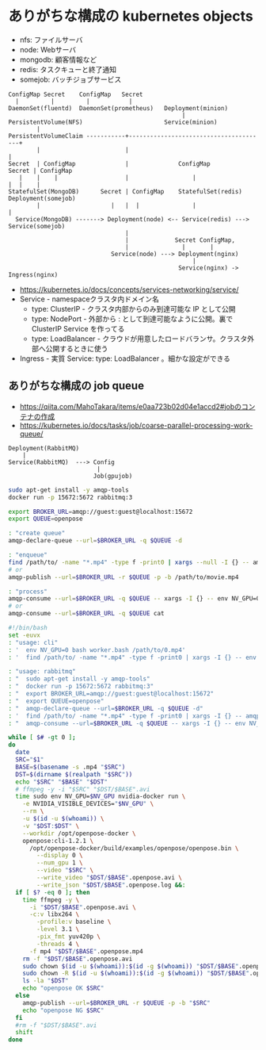 # ありがちな構成の kubernetes objects

* nfs: ファイルサーバ
* node: Webサーバ
* mongodb: 顧客情報など
* redis: タスクキューと終了通知
* somejob: バッチジョブサービス

```
ConfigMap Secret    ConfigMap   Secret
  |         |         |           |
DaemonSet(fluentd)  DaemonSet(prometheus)   Deployment(minion)
                                                 |
PersistentVolume(NFS)                       Service(minion)
        |
PersistentVolumeClaim -----------+---------------------------------------+
        |                        |                                       |
Secret  | ConfigMap              |              ConfigMap         Secret | ConfigMap
   |    |    |                   |                  |                 |  |    |
StatefulSet(MongoDB)      Secret | ConfigMap    StatefulSet(redis)   Deployment(somejob)
        |                    |   |  |               |                   |
  Service(MongoDB) -------> Deployment(node) <-- Service(redis) ---> Service(somejob)
                                 |
                                 |             Secret ConfigMap, 
                                 |               |       |
                             Service(node) ---> Deployment(nginx)
                                                    |
                                                Service(nginx) -> Ingress(nginx)
```

* https://kubernetes.io/docs/concepts/services-networking/service/
* Service - namespaceクラスタ内ドメイン名
  * type: ClusterIP - クラスタ内部からのみ到達可能な IP として公開 
  * type: NodePort - 外部から <NodeIP>:<NodePort> として到達可能なように公開。裏で ClusterIP Service を作ってる
  * type: LoadBalancer - クラウドが用意したロードバランサ。クラスタ外部へ公開するときに使う
* Ingress - 実質 Service: type: LoadBalancer 。細かな設定ができる


## ありがちな構成の job queue

* https://qiita.com/MahoTakara/items/e0aa723b02d04e1accd2#jobのコンテナの作成
* https://kubernetes.io/docs/tasks/job/coarse-parallel-processing-work-queue/

```
Deployment(RabbitMQ)
    |
Service(RabbitMQ)  ---> Config
                         |
                        Job(gpujob)
```

```sh
sudo apt-get install -y amqp-tools 
docker run -p 15672:5672 rabbitmq:3
```

```sh
export BROKER_URL=amqp://guest:guest@localhost:15672
export QUEUE=openpose

: "create queue"
amqp-declare-queue --url=$BROKER_URL -q $QUEUE -d

: "enqueue"
find /path/to/ -name "*.mp4" -type f -print0 | xargs --null -I {} -- amqp-publish --url=$BROKER_URL -r $QUEUE -p -b {} 
# or
amqp-publish --url=$BROKER_URL -r $QUEUE -p -b /path/to/movie.mp4

: "process"
amqp-consume --url=$BROKER_URL -q $QUEUE -- xargs -I {} -- env NV_GPU=0 bash worker.bash {}
# or 
amqp-consume --url=$BROKER_URL -q $QUEUE cat 
```

```sh
#!/bin/bash
set -euvx
: "usage: cli"
: '  env NV_GPU=0 bash worker.bash /path/to/0.mp4'
: '  find /path/to/ -name "*.mp4" -type f -print0 | xargs -I {} -- env NV_GPU=0 bash worker.bash {}'

: "usage: rabbitmq"
: "  sudo apt-get install -y amqp-tools"
: "  docker run -p 15672:5672 rabbitmq:3"
: "  export BROKER_URL=amqp://guest:guest@localhost:15672"
: "  export QUEUE=openpose"
: "  amqp-declare-queue --url=$BROKER_URL -q $QUEUE -d"
: '  find /path/to/ -name "*.mp4" -type f -print0 | xargs -I {} -- amqp-publish --url=$BROKER_URL -r $QUEUE -p -b {}'
: "  amqp-consume --url=$BROKER_URL -q $QUEUE -- xargs -I {} -- env NV_GPU=0 bash worker.bash {}"

while [ $# -gt 0 ];
do
  date
  SRC="$1"
  BASE=$(basename -s .mp4 "$SRC")
  DST=$(dirname $(realpath "$SRC"))
  echo "$SRC" "$BASE" "$DST"
  # ffmpeg -y -i "$SRC" "$DST/$BASE".avi
  time sudo env NV_GPU=$NV_GPU nvidia-docker run \
    -e NVIDIA_VISIBLE_DEVICES="$NV_GPU" \
    --rm \
    -u $(id -u $(whoami)) \
    -v "$DST:$DST" \
    --workdir /opt/openpose-docker \
    openpose:cli-1.2.1 \
      /opt/openpose-docker/build/examples/openpose/openpose.bin \
        --display 0 \
        --num_gpu 1 \
        --video "$SRC" \
        --write_video "$DST/$BASE".openpose.avi \
        --write_json "$DST/$BASE".openpose.log &&:
  if [ $? -eq 0 ]; then
    time ffmpeg -y \
      -i "$DST/$BASE".openpose.avi \
      -c:v libx264 \
        -profile:v baseline \
        -level 3.1 \
        -pix_fmt yuv420p \
        -threads 4 \
      -f mp4 "$DST/$BASE".openpose.mp4
    rm -f "$DST/$BASE".openpose.avi
    sudo chown $(id -u $(whoami)):$(id -g $(whoami)) "$DST/$BASE".openpose.mp4
    sudo chown -R $(id -u $(whoami)):$(id -g $(whoami)) "$DST/$BASE".openpose.log
    ls -la "$DST"
    echo "openpose OK $SRC"
  else
    amqp-publish --url=$BROKER_URL -r $QUEUE -p -b "$SRC"
    echo "openpose NG $SRC"
  fi
  #rm -f "$DST/$BASE".avi
  shift
done
```
